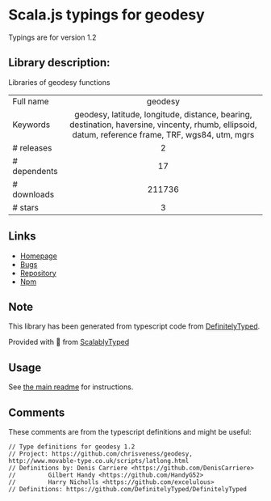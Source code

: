
# Scala.js typings for geodesy

Typings are for version 1.2

## Library description:
Libraries of geodesy functions

|                    |                 |
| ------------------ | :-------------: |
| Full name          | geodesy |
| Keywords           | geodesy, latitude, longitude, distance, bearing, destination, haversine, vincenty, rhumb, ellipsoid, datum, reference frame, TRF, wgs84, utm, mgrs |
| # releases         | 2 |
| # dependents       | 17 |
| # downloads        | 211736 |
| # stars            | 3 |

## Links
- [Homepage](http://www.movable-type.co.uk/scripts/latlong.html)
- [Bugs](https://github.com/chrisveness/geodesy/issues)
- [Repository](https://github.com/chrisveness/geodesy)
- [Npm](https://www.npmjs.com/package/geodesy)
    


## Note
This library has been generated from typescript code from [DefinitelyTyped](https://definitelytyped.org).

Provided with :purple_heart: from [ScalablyTyped](https://github.com/oyvindberg/ScalablyTyped)

## Usage
See [the main readme](../../readme.md) for instructions.

## Comments

These comments are from the typescript definitions and might be useful:
```
// Type definitions for geodesy 1.2
// Project: https://github.com/chrisveness/geodesy, http://www.movable-type.co.uk/scripts/latlong.html
// Definitions by: Denis Carriere <https://github.com/DenisCarriere>
// 		   Gilbert Handy <https://github.com/HandyG52>
//         Harry Nicholls <https://github.com/excelulous>
// Definitions: https://github.com/DefinitelyTyped/DefinitelyTyped

```

